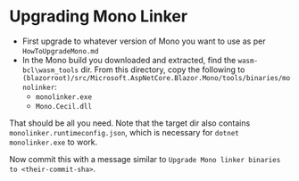 # Upgrading Mono Linker

 * First upgrade to whatever version of Mono you want to use as per `HowToUpgradeMono.md`
 * In the Mono build you downloaded and extracted, find the `wasm-bcl\wasm_tools` dir. From this directory, copy the following to `(blazorroot)/src/Microsoft.AspNetCore.Blazor.Mono/tools/binaries/monolinker`:
   * `monolinker.exe`
   * `Mono.Cecil.dll`

That should be all you need. Note that the target dir also contains `monolinker.runtimeconfig.json`, which is necessary for `dotnet monolinker.exe` to work.

Now commit this with a message similar to `Upgrade Mono linker binaries to <their-commit-sha>`.